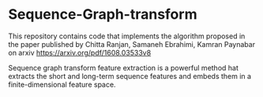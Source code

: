 # Sequence-Graph-transform

This repository contains code that implements the algorithm proposed in the paper published by Chitta Ranjan, Samaneh Ebrahimi, Kamran Paynabar
on arxiv
https://arxiv.org/pdf/1608.03533v8

Sequence graph transform feature extraction is a powerful method hat extracts the short and long-term sequence features and embeds them in a finite-dimensional feature space.
